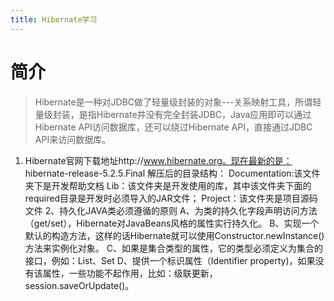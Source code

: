 ```yaml
---
title: Hibernate学习
---
```


# 简介
> Hibernate是一种对JDBC做了轻量级封装的对象---关系映射工具，所谓轻量级封装，是指Hibernate并没有完全封装JDBC，Java应用即可以通过Hibernate API访问数据库，还可以绕过Hibernate API，直接通过JDBC API来访问数据库。

1. Hibernate官网下载地址http://www.hibernate.org。现在最新的是： hibernate-release-5.2.5.Final
解压后的目录结构：
  Documentation:该文件夹下是开发帮助文档
  Lib：该文件夹是开发使用的库，其中该文件夹下面的required目录是开发时必须导入的JAR文件；
  Project：该文件夹是项目源码文件
2、持久化JAVA类必须遵循的原则
  A、为类的持久化字段声明访问方法（get/set），Hibernate对JavaBeans风格的属性实行持久化。
  B、实现一个默认的构造方法，这样的话Hibernate就可以使用Constructor.newInstance()方法来实例化对象。
  C、如果是集合类型的属性，它的类型必须定义为集合的接口，例如：List、Set
  D、提供一个标识属性（Identifier property)，如果没有该属性，一些功能不起作用，比如：级联更新，session.saveOrUpdate()。

